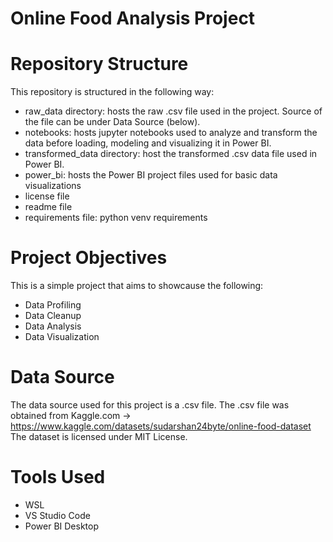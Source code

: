 # Online Food Analysis Project

# Repository Structure
This repository is structured in the following way:
- raw_data directory: hosts the raw .csv file used in the project. Source of the file can be under Data Source (below).
- notebooks: hosts jupyter notebooks used to analyze and transform the data before loading, modeling and visualizing it in Power BI.
- transformed_data directory: host the transformed .csv data file used in Power BI.
- power_bi: hosts the Power BI project files used for basic data visualizations
- license file
- readme file
- requirements file: python venv requirements

# Project Objectives
This is a simple project that aims to showcause the following:
- Data Profiling
- Data Cleanup
- Data Analysis
- Data Visualization

# Data Source
The data source used for this project is a .csv file.
The .csv file was obtained from Kaggle.com -> https://www.kaggle.com/datasets/sudarshan24byte/online-food-dataset
The dataset is licensed under MIT License.

# Tools Used
- WSL
- VS Studio Code
- Power BI Desktop